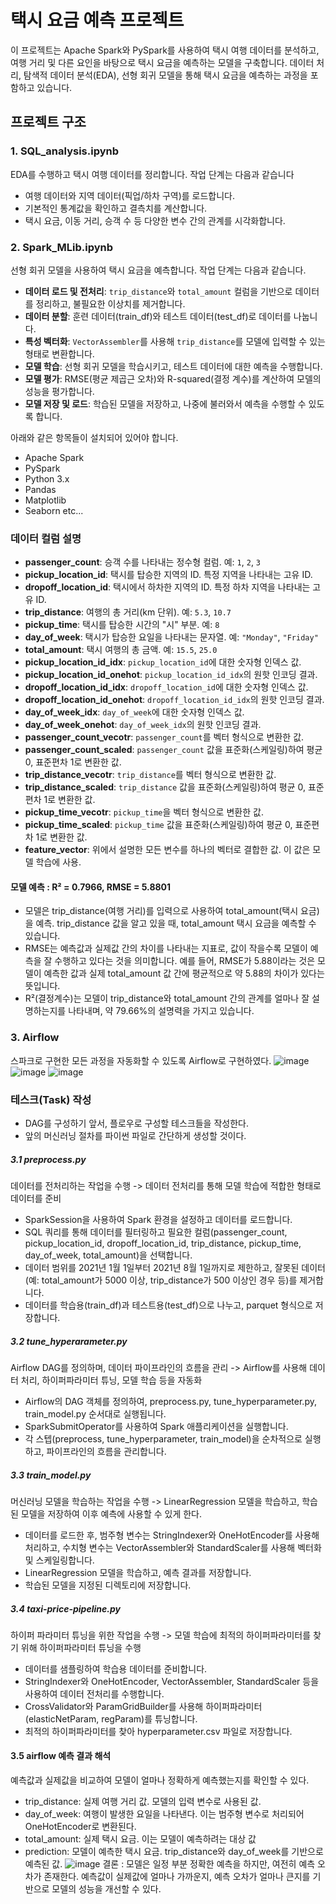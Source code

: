 # 택시 요금 예측 프로젝트
이 프로젝트는 Apache Spark와 PySpark를 사용하여 택시 여행 데이터를 분석하고, 여행 거리 및 다른 요인을 바탕으로 택시 요금을 예측하는 모델을 구축합니다. 데이터 처리, 탐색적 데이터 분석(EDA), 선형 회귀 모델을 통해 택시 요금을 예측하는 과정을 포함하고 있습니다.

## 프로젝트 구조
### 1. **SQL_analysis.ipynb**
EDA를 수행하고 택시 여행 데이터를 정리합니다. 작업 단계는 다음과 같습니다
- 여행 데이터와 지역 데이터(픽업/하차 구역)를 로드합니다.
- 기본적인 통계값을 확인하고 결측치를 계산합니다.
- 택시 요금, 이동 거리, 승객 수 등 다양한 변수 간의 관계를 시각화합니다.

### 2. **Spark_MLib.ipynb**
선형 회귀 모델을 사용하여 택시 요금을 예측합니다. 작업 단계는 다음과 같습니다.
- **데이터 로드 및 전처리**: `trip_distance`와 `total_amount` 컬럼을 기반으로 데이터를 정리하고, 불필요한 이상치를 제거합니다.
- **데이터 분할**: 훈련 데이터(train_df)와 테스트 데이터(test_df)로 데이터를 나눕니다.
- **특성 벡터화**: `VectorAssembler`를 사용해 `trip_distance`를 모델에 입력할 수 있는 형태로 변환합니다.
- **모델 학습**: 선형 회귀 모델을 학습시키고, 테스트 데이터에 대한 예측을 수행합니다.
- **모델 평가**: RMSE(평균 제곱근 오차)와 R-squared(결정 계수)를 계산하여 모델의 성능을 평가합니다.
- **모델 저장 및 로드**: 학습된 모델을 저장하고, 나중에 불러와서 예측을 수행할 수 있도록 합니다.

아래와 같은 항목들이 설치되어 있어야 합니다.
- Apache Spark
- PySpark
- Python 3.x
- Pandas
- Matplotlib
- Seaborn etc...

### 데이터 컬럼 설명
- **passenger_count**: 승객 수를 나타내는 정수형 컬럼. 예: `1`, `2`, `3`
- **pickup_location_id**: 택시를 탑승한 지역의 ID. 특정 지역을 나타내는 고유 ID.
- **dropoff_location_id**: 택시에서 하차한 지역의 ID. 특정 하차 지역을 나타내는 고유 ID.
- **trip_distance**: 여행의 총 거리(km 단위). 예: `5.3`, `10.7`
- **pickup_time**: 택시를 탑승한 시간의 "시" 부분. 예: `8`
- **day_of_week**: 택시가 탑승한 요일을 나타내는 문자열. 예: `"Monday"`, `"Friday"`
- **total_amount**: 택시 여행의 총 금액. 예: `15.5`, `25.0`
- **pickup_location_id_idx**: `pickup_location_id`에 대한 숫자형 인덱스 값.
- **pickup_location_id_onehot**: `pickup_location_id_idx`의 원핫 인코딩 결과.
- **dropoff_location_id_idx**: `dropoff_location_id`에 대한 숫자형 인덱스 값.
- **dropoff_location_id_onehot**: `dropoff_location_id_idx`의 원핫 인코딩 결과.
- **day_of_week_idx**: `day_of_week`에 대한 숫자형 인덱스 값.
- **day_of_week_onehot**: `day_of_week_idx`의 원핫 인코딩 결과.
- **passenger_count_vecotr**: `passenger_count`를 벡터 형식으로 변환한 값.
- **passenger_count_scaled**: `passenger_count` 값을 표준화(스케일링)하여 평균 0, 표준편차 1로 변환한 값.
- **trip_distance_vecotr**: `trip_distance`를 벡터 형식으로 변환한 값.
- **trip_distance_scaled**: `trip_distance` 값을 표준화(스케일링)하여 평균 0, 표준편차 1로 변환한 값.
- **pickup_time_vecotr**: `pickup_time`을 벡터 형식으로 변환한 값.
- **pickup_time_scaled**: `pickup_time` 값을 표준화(스케일링)하여 평균 0, 표준편차 1로 변환한 값.
- **feature_vector**: 위에서 설명한 모든 변수를 하나의 벡터로 결합한 값. 이 값은 모델 학습에 사용.

#### 모델 예측 : R² = 0.7966, RMSE = 5.8801
- 모델은 trip_distance(여행 거리)를 입력으로 사용하여 total_amount(택시 요금)을 예측. trip_distance 값을 알고 있을 때, total_amount 택시 요금을 예측할 수 있습니다.
- RMSE는 예측값과 실제값 간의 차이를 나타내는 지표로, 값이 작을수록 모델이 예측을 잘 수행하고 있다는 것을 의미합니다. 예를 들어, RMSE가 5.88이라는 것은 모델이 예측한 값과 실제 total_amount 값 간에 평균적으로 약 5.88의 차이가 있다는 뜻입니다.
- R²(결정계수)는 모델이 trip_distance와 total_amount 간의 관계를 얼마나 잘 설명하는지를 나타내며, 약 79.66%의 설명력을 가지고 있습니다.

### 3. **Airflow**
스파크로 구현한 모든 과정을 자동화할 수 있도록 Airflow로 구현하였다.
![image](https://github.com/user-attachments/assets/96d5c7e3-3474-4215-82e4-6e0e7fa65f86)
![image](https://github.com/user-attachments/assets/04306a2d-a32d-489d-990f-750aa87c04a1)
![image](https://github.com/user-attachments/assets/5d899f9c-6284-4bf1-893e-52adefde6465)

### 테스크(Task) 작성
- DAG를 구성하기 앞서, 플로우로 구성할 테스크들을 작성한다.
- 앞의 머신러닝 절차를 파이썬 파일로 간단하게 생성할 것이다.
  
##### 3.1 **preprocess.py**
데이터를 전처리하는 작업을 수행 -> 데이터 전처리를 통해 모델 학습에 적합한 형태로 데이터를 준비
- SparkSession을 사용하여 Spark 환경을 설정하고 데이터를 로드합니다.
- SQL 쿼리를 통해 데이터를 필터링하고 필요한 컬럼(passenger_count, pickup_location_id, dropoff_location_id, trip_distance, pickup_time, day_of_week, total_amount)을 선택합니다.
- 데이터 범위를 2021년 1월 1일부터 2021년 8월 1일까지로 제한하고, 잘못된 데이터(예: total_amount가 5000 이상, trip_distance가 500 이상인 경우 등)를 제거합니다.
- 데이터를 학습용(train_df)과 테스트용(test_df)으로 나누고, parquet 형식으로 저장합니다.

##### 3.2 **tune_hyperarameter.py**
Airflow DAG를 정의하며, 데이터 파이프라인의 흐름을 관리 -> Airflow를 사용해 데이터 처리, 하이퍼파라미터 튜닝, 모델 학습 등을 자동화
- Airflow의 DAG 객체를 정의하여, preprocess.py, tune_hyperparameter.py, train_model.py 순서대로 실행됩니다.
- SparkSubmitOperator를 사용하여 Spark 애플리케이션을 실행합니다.
- 각 스텝(preprocess, tune_hyperparameter, train_model)을 순차적으로 실행하고, 파이프라인의 흐름을 관리합니다.
  
##### 3.3 **train_model.py**
머신러닝 모델을 학습하는 작업을 수행 -> LinearRegression 모델을 학습하고, 학습된 모델을 저장하여 이후 예측에 사용할 수 있게 한다.
- 데이터를 로드한 후, 범주형 변수는 StringIndexer와 OneHotEncoder를 사용해 처리하고, 수치형 변수는 VectorAssembler와 StandardScaler를 사용해 벡터화 및 스케일링합니다.
- LinearRegression 모델을 학습하고, 예측 결과를 저장합니다.
- 학습된 모델을 지정된 디렉토리에 저장합니다.

##### 3.4 **taxi-price-pipeline.py**
하이퍼 파라미터 튜닝을 위한 작업을 수행 -> 모델 학습에 최적의 하이퍼파라미터를 찾기 위해 하이퍼파라미터 튜닝을 수행
- 데이터를 샘플링하여 학습용 데이터를 준비합니다.
- StringIndexer와 OneHotEncoder, VectorAssembler, StandardScaler 등을 사용하여 데이터 전처리를 수행합니다.
- CrossValidator와 ParamGridBuilder를 사용해 하이퍼파라미터(elasticNetParam, regParam)를 튜닝합니다.
- 최적의 하이퍼파라미터를 찾아 hyperparameter.csv 파일로 저장합니다.

#### 3.5 airflow 예측 결과 해석
예측값과 실제값을 비교하여 모델이 얼마나 정확하게 예측했는지를 확인할 수 있다.
- trip_distance: 실제 여행 거리 값. 모델의 입력 변수로 사용된 값.
- day_of_week: 여행이 발생한 요일을 나타낸다. 이는 범주형 변수로 처리되어 OneHotEncoder로 변환된다.
- total_amount: 실제 택시 요금. 이는 모델이 예측하려는 대상 값
- prediction: 모델이 예측한 택시 요금. trip_distance와 day_of_week를 기반으로 예측된 값.
![image](https://github.com/user-attachments/assets/f071c1ce-f785-4921-99b9-4f167d42dc29)
결론 : 모델은 일정 부분 정확한 예측을 하지만, 여전히 예측 오차가 존재한다. 예측값이 실제값에 얼마나 가까운지, 예측 오차가 얼마나 큰지를 기반으로 모델의 성능을 개선할 수 있다.
